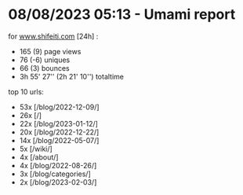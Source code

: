 # 08/08/2023 05:13 - Umami report
for www.shifeiti.com [24h] :

 - 165 (9) page views
 - 76 (-6) uniques
 - 66 (3) bounces
 - 3h 55' 27'' (2h 21' 10'') totaltime


top 10 urls:
 - 53x [/blog/2022-12-09/]
 - 26x [/]
 - 22x [/blog/2023-01-12/]
 - 20x [/blog/2022-12-22/]
 - 14x [/blog/2022-05-07/]
 - 5x [/wiki/]
 - 4x [/about/]
 - 4x [/blog/2022-08-26/]
 - 3x [/blog/categories/]
 - 2x [/blog/2023-02-03/]


